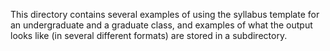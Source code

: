 This directory contains several examples of using the syllabus template for an undergraduate and a graduate class, and examples of what the output looks like (in several different formats) are stored in a subdirectory.